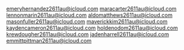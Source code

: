 emeryhernandez2611au@icloud.com
maracarter2611au@icloud.com
lennonmarin2611au@icloud.com
aldomatthews2611au@icloud.com
masonfuller2611au@icloud.com
maverickkim2611au@icloud.com
kaydencameron2611au@icloud.com
holdenodom2611au@icloud.com
krewdougher2611au@icloud.com
jadenharrell2611au@icloud.com
emmittpittman2611au@icloud.com
